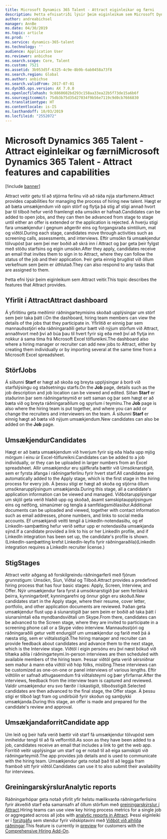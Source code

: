 ```yaml
---
title: Microsoft Dynamics 365 Talent - Attract eiginleikar og færni
description: Þetta efnisatriði lýsir þeim eiginleikum sem Microsoft Dynamics 365 Talent - Attract veitir til að stjórna ferli við ráðningu nýrra starfsmanna.
author: andreabichsel
manager: AnnBe
ms.date: 04/30/2019
ms.topic: article
ms.prod: ''
ms.service: dynamics-365-talent
ms.technology: ''
audience: Application User
ms.reviewer: anbichse
ms.search.scope: Core, Talent
ms.custom: 7521
ms.assetid: 3b953d5f-6325-4c9e-8b9b-6ab0458a73f8
ms.search.region: Global
ms.author: anbichse
ms.search.validFrom: 2017-07-01
ms.dyn365.ops.version: AX 7.0.0
ms.openlocfilehash: 9c8860602bd293c158aa33ea22b5f73de15a6b6f
ms.sourcegitcommit: 75db3b75d35d27034f9b56e7119c9d0cb7666830
ms.translationtype: HT
ms.contentlocale: is-IS
ms.lasthandoff: 10/03/2019
ms.locfileid: "2552072"
---
```

# <a name="microsoft-dynamics-365-talent---attract-features-and-capabilities"></a><span data-ttu-id="44eb5-103">Microsoft Dynamics 365 Talent - Attract eiginleikar og færni</span><span class="sxs-lookup"><span data-stu-id="44eb5-103">Microsoft Dynamics 365 Talent - Attract features and capabilities</span></span>

[!include [banner](includes/banner.md)]

<span data-ttu-id="44eb5-104">Attract veitir getu til að stjórna ferlinu við að ráða nýja starfsmenn.</span><span class="sxs-lookup"><span data-stu-id="44eb5-104">Attract provides capabilities for managing the process of hiring new talent.</span></span> <span data-ttu-id="44eb5-105">Hægt er að bæta umsækjendum við opin störf og flytja þá stig af stigi annað hvort þar til tilboð hefur verið framlengt eða umsókn er hafnað.</span><span class="sxs-lookup"><span data-stu-id="44eb5-105">Candidates can be added to open jobs, and they can then be advanced from stage to stage until either an offer is extended or the application is rejected.</span></span> <span data-ttu-id="44eb5-106">Á hverju stigi fara umsækjendur í gegnum aðgerðir eins og forgangsraða símtölum, mat og viðtöl.</span><span class="sxs-lookup"><span data-stu-id="44eb5-106">During each stage, candidates move through activities such as screening calls, assessments, and interviews.</span></span> <span data-ttu-id="44eb5-107">Eftir umsókn fá umsækjendur tölvupóst þar sem þei mer boðið að skrá inn í Attract og þar geta þeir fylgst með stöðu starfsins og eigin umsókn.</span><span class="sxs-lookup"><span data-stu-id="44eb5-107">After they apply, candidates receive an email that invites them to sign in to Attract, where they can follow the status of the job and their application.</span></span> <span data-ttu-id="44eb5-108">Þeir geta einnig brugðist við öllum verkefnum sem þeim er úthlutað.</span><span class="sxs-lookup"><span data-stu-id="44eb5-108">They can also respond to any tasks that are assigned to them.</span></span>

<span data-ttu-id="44eb5-109">Þetta efni lýsir þeim eiginleikum sem Attract veitir.</span><span class="sxs-lookup"><span data-stu-id="44eb5-109">This topic describes the features that Attract provides.</span></span>

## <a name="attract-dashboard"></a><span data-ttu-id="44eb5-110">Yfirlit í Attract</span><span class="sxs-lookup"><span data-stu-id="44eb5-110">Attract dashboard</span></span>
<span data-ttu-id="44eb5-111">Á yfirlitinu geta meðlimir ráðningarteymisins skoðað upplýsingar um störf sem þeir taka þátt í.</span><span class="sxs-lookup"><span data-stu-id="44eb5-111">On the dashboard, hiring team members can view the details of the jobs that they participate in.</span></span> <span data-ttu-id="44eb5-112">Yfirlitið er einnig þar sem mannauðsstjóri eða ráðningaraðili getur bætt við nýjum störfum við Attract, annaðhvort með því að búa þau til hvert fyrir sig eða með því að flytja inn nokkur á sama tíma frá Microsoft Excel töflureikni.</span><span class="sxs-lookup"><span data-stu-id="44eb5-112">The dashboard also where a hiring manager or recruiter can add new jobs to Attract, either by creating them individually or by importing several at the same time from a Microsoft Excel spreadsheet.</span></span>

## <a name="jobs"></a><span data-ttu-id="44eb5-113">Störf</span><span class="sxs-lookup"><span data-stu-id="44eb5-113">Jobs</span></span>
<span data-ttu-id="44eb5-114">Á síðunni **Starf** er hægt að skoða og breyta upplýsingar á borð við starfslýsingu og staðsetningu starfs.</span><span class="sxs-lookup"><span data-stu-id="44eb5-114">On the **Job** page, details such as the job description and job location can be viewed and edited.</span></span> <span data-ttu-id="44eb5-115">Síðan **Starf** er staðurinn þar sem ráðningarteymið er sett saman og þar sem hægt er að bæta við og breyta ráðningaraðilum og spyrlum í teyminu.</span><span class="sxs-lookup"><span data-stu-id="44eb5-115">The **Job** page is also where the hiring team is put together, and where you can add or change the recruiters and interviewers on the team.</span></span> <span data-ttu-id="44eb5-116">Á síðunni **Starf** er einnig hægt að bæta við nýjum umsækjendum.</span><span class="sxs-lookup"><span data-stu-id="44eb5-116">New candidates can also be added on the **Job** page.</span></span>

## <a name="candidates"></a><span data-ttu-id="44eb5-117">Umsækjendur</span><span class="sxs-lookup"><span data-stu-id="44eb5-117">Candidates</span></span>
<span data-ttu-id="44eb5-118">Hægt er að bæta umsækjendum við hverjum fyrir sig eða hlaða upp mjög mörgum í einu úr Excel-töflureikni.</span><span class="sxs-lookup"><span data-stu-id="44eb5-118">Candidates can be added to a job individually, or they can be uploaded in larger numbers from an Excel spreadsheet.</span></span> <span data-ttu-id="44eb5-119">Allir umsækjendur eru sjálfkrafa bættir við Umsóknarstigið, sem er fyrsta áfanga í ráðningarferlinu fyrir hvert starf.</span><span class="sxs-lookup"><span data-stu-id="44eb5-119">All candidates are automatically added to the Apply stage, which is the first stage in the hiring process for every job.</span></span> <span data-ttu-id="44eb5-120">Á þessu stigi er hægt að skoða og stjórna öllum umsóknarupplýsingum umsækjanda.</span><span class="sxs-lookup"><span data-stu-id="44eb5-120">During this stage, all a candidate's application information can be viewed and managed.</span></span> <span data-ttu-id="44eb5-121">Viðbótarupplýsingar um skjöl geta verið hlaðið upp og skoðað, ásamt samskiptaupplýsingum eins og netföng, símanúmer og tengla á samfélagsmiðlasíður.</span><span class="sxs-lookup"><span data-stu-id="44eb5-121">Additional documents can be uploaded and viewed, together with contact information such as email addresses, phone numbers, and links to social media accounts.</span></span> <span data-ttu-id="44eb5-122">Ef umsækjandi veitti tengil á LinkedIn-notendasíðu, og ef LinkedIn-samþætting hefur verið settur upp er notendasíða umsækjanda sýnd.</span><span class="sxs-lookup"><span data-stu-id="44eb5-122">If a candidate provided a link to his or her LinkedIn profile, and if LinkedIn integration has been set up, the candidate's profile is shown.</span></span> <span data-ttu-id="44eb5-123">(LinkedIn-samþætting krefst LinkedIn-leyfis fyrir ráðningaraðila)</span><span class="sxs-lookup"><span data-stu-id="44eb5-123">(LinkedIn integration requires a LinkedIn recruiter license.)</span></span>

## <a name="stages"></a><span data-ttu-id="44eb5-124">Stig</span><span class="sxs-lookup"><span data-stu-id="44eb5-124">Stages</span></span>
<span data-ttu-id="44eb5-125">Attract veitir aðgang að forskilgreindu ráðningarferli með fjórum grunnstigum: Umsókn, Síun, Viðtal og Tilboð.</span><span class="sxs-lookup"><span data-stu-id="44eb5-125">Attract provides a predefined hiring process that has four basic stages: Apply, Screen, Interview, and Offer.</span></span> <span data-ttu-id="44eb5-126">Nýir umsækjendur fara fyrst á umsóknarstigið þar sem ferilskrá þeirra, kynningarbréf, kynningarefni og önnur gögn eru skoðuð.</span><span class="sxs-lookup"><span data-stu-id="44eb5-126">New candidates start in the Apply stage, where their resume, cover letter, portfolio, and other application documents are reviewed.</span></span> <span data-ttu-id="44eb5-127">Þaðan geta umsækjendur flust upp á síunarstigið þar sem þeim er boðið að taka þátt í síunarsímtali eða myndbandsviðtali um Skype.</span><span class="sxs-lookup"><span data-stu-id="44eb5-127">From there, candidates can be advanced to the Screen stage, where they are invited to participate in a screening phone call or a Skype video interview.</span></span> <span data-ttu-id="44eb5-128">Mannauðsstjóri og ráðningaraðili getur veitt endurgjöf um umsækjendur og farið með þá á næsta stig, sem er viðtalsstigið.</span><span class="sxs-lookup"><span data-stu-id="44eb5-128">The hiring manager and recruiter can provide feedback about candidates and advance them to the next stage, which is the Interview stage.</span></span> <span data-ttu-id="44eb5-129">Viðtöl í eigin persónu eru því næst bókuð við tiltæka aðila í ráðningarteymi.</span><span class="sxs-lookup"><span data-stu-id="44eb5-129">In-person interviews are then scheduled with available members of the hiring team.</span></span> <span data-ttu-id="44eb5-130">Þessar viðtöl geta verið sérsniðnar sem maður á mann eða viðtöl við hóp fólks, mislöng.</span><span class="sxs-lookup"><span data-stu-id="44eb5-130">These interviews can be customized as one-on-one or panel interviews of various lengths.</span></span> <span data-ttu-id="44eb5-131">Eftir viðtölin er safnað athugasemdum frá viðtalsteymi og þær yfirfarnar.</span><span class="sxs-lookup"><span data-stu-id="44eb5-131">After the interviews, feedback from the interview team is captured and reviewed.</span></span> <span data-ttu-id="44eb5-132">Valdir umsækjendur eru svo færðir í lokastigið, tilboðsstigið.</span><span class="sxs-lookup"><span data-stu-id="44eb5-132">Selected candidates are then advanced to the final stage, the Offer stage.</span></span> <span data-ttu-id="44eb5-133">Á þessu stigi er tilboð lagt fram og undirbúið fyrir skoðun og samþykki umsækjanda.</span><span class="sxs-lookup"><span data-stu-id="44eb5-133">During this stage, an offer is made and prepared for the candidate's review and approval.</span></span>

## <a name="candidate-app"></a><span data-ttu-id="44eb5-134">Umsækjandaforrit</span><span class="sxs-lookup"><span data-stu-id="44eb5-134">Candidate app</span></span>
<span data-ttu-id="44eb5-135">Um leið og þeir hafa verið bættir við starf fá umsækjendur tölvupóst sem inniheldur tengil til að fá vefforritið.</span><span class="sxs-lookup"><span data-stu-id="44eb5-135">As soon as they have been added to a job, candidates receive an email that includes a link to get the web app.</span></span> <span data-ttu-id="44eb5-136">Forritið veitir upplýsingar um starf og er notað til að eiga samskipti við ráðningarteymið.</span><span class="sxs-lookup"><span data-stu-id="44eb5-136">The app provides job details and is used to communicate with the hiring team.</span></span> <span data-ttu-id="44eb5-137">Umsækjendur geta notað það til að leggja fram framboð sitt fyrir viðtöl.</span><span class="sxs-lookup"><span data-stu-id="44eb5-137">Candidates can use it to also submit their availability for interviews.</span></span>

## <a name="analytic-reports"></a><span data-ttu-id="44eb5-138">Greiningarskýrslur</span><span class="sxs-lookup"><span data-stu-id="44eb5-138">Analytic reports</span></span>
<span data-ttu-id="44eb5-139">Ráðningarhópar geta notað yfirlit yfir helstu mælikvarða ráðningarferlisins fyrir ákveðið starf eða samansafn af öllum störfum með [greiningarskýrslur í Attract](analytic-reports.md).</span><span class="sxs-lookup"><span data-stu-id="44eb5-139">Hiring teams can use view key hiring process metrics for a single job or aggregated across all jobs with [analytic reports in Attract](analytic-reports.md).</span></span> <span data-ttu-id="44eb5-140">Þessi eiginleiki er í [forútgáfu](access-preview-feature.md) sem stendur fyrir viðskiptavini með [Viðbót við alhliða ráðningar](attract-comprehensive-hiring.md).</span><span class="sxs-lookup"><span data-stu-id="44eb5-140">This feature is currently in [preview](access-preview-feature.md) for customers with the [Comprehensive Hiring Add-On](attract-comprehensive-hiring.md).</span></span>
